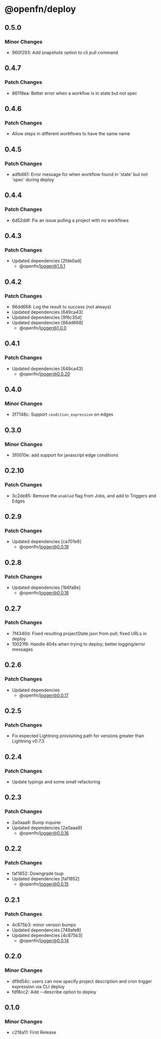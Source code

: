 # @openfn/deploy

## 0.5.0

### Minor Changes

- 960f293: Add snapshots option to cli pull command

## 0.4.7

### Patch Changes

- 86119ea: Better error when a workfow is in state but not spec

## 0.4.6

### Patch Changes

- Allow steps in different workflows to have the same name

## 0.4.5

### Patch Changes

- adfb661: Error message for when workflow found in 'state' but not 'spec' during deploy

## 0.4.4

### Patch Changes

- 6d52ddf: Fix an issue pulling a project with no workflows

## 0.4.3

### Patch Changes

- Updated dependencies [2fde0ad]
  - @openfn/logger@1.0.1

## 0.4.2

### Patch Changes

- 86dd668: Log the result to success (not always)
- Updated dependencies [649ca43]
- Updated dependencies [9f6c35d]
- Updated dependencies [86dd668]
  - @openfn/logger@1.0.0

## 0.4.1

### Patch Changes

- Updated dependencies [649ca43]
  - @openfn/logger@0.0.20

## 0.4.0

### Minor Changes

- 2f7148c: Support `condition_expression` on edges

## 0.3.0

### Minor Changes

- 3f0010e: add support for javascript edge conditions

## 0.2.10

### Patch Changes

- 3c2de85: Remove the `enabled` flag from Jobs, and add to Triggers and Edges

## 0.2.9

### Patch Changes

- Updated dependencies [ca701e8]
  - @openfn/logger@0.0.19

## 0.2.8

### Patch Changes

- Updated dependencies [1b6fa8e]
  - @openfn/logger@0.0.18

## 0.2.7

### Patch Changes

- 7f4340d: Fixed resulting projectState.json from pull; fixed URLs in deploy
- 10021f6: Handle 404s when trying to deploy; better logging/error messages

## 0.2.6

### Patch Changes

- Updated dependencies
  - @openfn/logger@0.0.17

## 0.2.5

### Patch Changes

- Fix expected Lightning provisining path for versions greater than Lightning v0.7.3

## 0.2.4

### Patch Changes

- Update typings and some small refactoring

## 0.2.3

### Patch Changes

- 2a0aaa9: Bump inquirer
- Updated dependencies [2a0aaa9]
  - @openfn/logger@0.0.16

## 0.2.2

### Patch Changes

- faf1852: Downgrade tsup
- Updated dependencies [faf1852]
  - @openfn/logger@0.0.15

## 0.2.1

### Patch Changes

- 4c875b3: minor version bumps
- Updated dependencies [749afe8]
- Updated dependencies [4c875b3]
  - @openfn/logger@0.0.14

## 0.2.0

### Minor Changes

- df9d54c: users can now specify project description and cron trigger expression via CLI deploy
- fdf8cc2: Add --describe option to deploy

## 0.1.0

### Minor Changes

- c218a11: First Release
